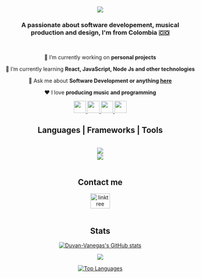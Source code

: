 <h1 align="center">
  <img src="https://readme-typing-svg.herokuapp.com/?font=Inter&size=35&center=true&vCenter=true&color=7743DB&width=500&height=70&duration=4000&lines=Hi+There!+👋;+I'm+Duván+Vanegas!;" />
</h1>

<h3 align="center">
  A passionate about software developement, musical production and design, I'm from Colombia 🇨🇴 
</h3>

<br/>

<div align="center">
 
 🔭 I’m currently working on **personal projects**
 
 🌱 I’m currently learning **React, JavaScript, Node Js and other technologies**

 💬 Ask me about **Software Development or anything [here](https://github.com/Duvan-Vanegas)**

 ❤️ I love **producing music and programming**

 </div>

<div align="center"> 
  <a href="https://www.instagram.com/duvan__vanegas/" target="_blank">
    <img src="https://img.shields.io/badge/Instagram-000000?style=for-the-badge&color=7743db&logo=instagram&logoColor=white" height="32" target="_blank"/>
  </a>
  <a href="mailto:duvan.vanegas741@pascualbravo.edu.co">
    <img src="https://img.shields.io/badge/Gmail-000000?style=for-the-badge&color=7743db&logo=gmail&logoColor=white" height="32"/>
  </a>
  <a href="https://www.linkedin.com/in/duvan-vanegas/" target="_blank">
    <img src="https://img.shields.io/badge/LinkedIn-000000?style=for-the-badge&color=7743db&logo=linkedin&logoColor=white" target="_blank" height="32"/>
  </a>
  <a href="#" target="_blank">
     <img src="https://img.shields.io/badge/Portfolio-000000?style=for-the-badge&color=7743db&logo=" target="_blank" height="32"/> <!-- sqlite, safari, google-chrome are other good icon options -->
  </a>
</div>

<h2 align="center">Languages | Frameworks | Tools</h2>
<br/>
<div align="center">
    <img src="https://skillicons.dev/icons?i=html,css,js,typescript,nodejs,github,cs,git,ps,xd&theme=dark"/>
    <br>
    <img src="https://skillicons.dev/icons?i=pug,react,vscode,php,laravel,python,java,mysql,figma&theme=dark"/><br>
</div>
<br/>

<h2 align="center"> Contact me </h2>

<div align="center">
  <a href="https://linktr.ee/Duvan__Vanegas" target="_blank">
    <img src="https://raw.githubusercontent.com/maurodesouza/profile-readme-generator/master/src/assets/icons/social/linktree/default.svg" width="52" height="40" alt="linktree logo"  />
  </a>
</div>
<br/>

<h2 align="center">Stats</h2>

<div align="center">
  
  <a href="http://www.github.com/Duvan-Vanegas"><img src="https://github-readme-stats.vercel.app/api?username=Duvan-Vanegas&show_icons=true&hide=&count_private=true&title_color=a855f7&text_color=ffffff&icon_color=a855f7&bg_color=000000&hide_border=true&show_icons=true" alt="Duvan-Vanegas's GitHub stats" /></a>

  <a href="http://www.github.com/Duvan-Vanegas"><img src="https://github-readme-streak-stats.herokuapp.com/?user=Duvan-Vanegas&stroke=ffffff&background=000000&ring=a855f7&fire=a855f7&currStreakNum=ffffff&currStreakLabel=a855f7&sideNums=ffffff&sideLabels=ffffff&dates=ffffff&hide_border=true" /></a>

  <a href="https://github.com/Duvan-Vanegas" align="left"><img src="https://github-readme-stats.vercel.app/api/top-langs/?username=Duvan-Vanegas&langs_count=10&title_color=a855f7&text_color=ffffff&icon_color=a855f7&bg_color=000000&hide_border=true&locale=en&custom_title=Top%20%Languages" alt="Top Languages" /></a>
</div>

<!--
**Duvan-Vanegas/Duvan-Vanegas** is a ✨ _special_ ✨ repository because its `README.md` (this file) appears on your GitHub profile.

Here are some ideas to get you started:

- 🔭 I’m currently working on ...
- 🌱 I’m currently learning ...
- 👯 I’m looking to collaborate on ...
- 🤔 I’m looking for help with ...
- 💬 Ask me about ...
- 📫 How to reach me: ...
- 😄 Pronouns: ...
- ⚡ Fun fact: ...
-->
